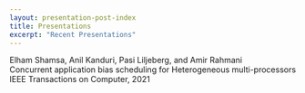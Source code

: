 ```yaml
---
layout: presentation-post-index
title: Presentations
excerpt: "Recent Presentations"
---
```

Elham Shamsa, Anil Kanduri, Pasi Liljeberg, and Amir Rahmani  
Concurrent application bias scheduling for Heterogeneous multi-processors  
IEEE Transactions on Computer, 2021
